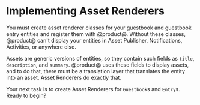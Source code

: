 # Implementing Asset Renderers [](id=implementing-asset-renderers)

You must create asset renderer classes for your guestbook and guestbook entry
entities and register them with @product@. Without these classes, @product@
can't display your entities in Asset Publisher, Notifications, Activities, or
anywhere else. 

Assets are generic versions of entities, so they contain such fields as `title`,
`description`, and `summary`. @product@ uses these fields to display assets,
and to do that, there must be a translation layer that translates the entity
into an asset. Asset Renderers do exactly that. 

Your next task is to create Asset Renderers for `Guestbook`s and `Entry`s. Ready
to begin? 
